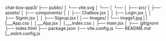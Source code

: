 chat-box-app3/
├── public/
│   └── vite.svg
│   └── 
│   └── 
│
├── src/
│   ├── assets/
│   ├── components/
│   │   ├── Chatbox.jsx
│   │   ├── Login.jsx
│   │   ├── Signin.jsx
│   │   ├── Signup.jsx
|   │── Images/
|       └── image1.jpg
|
|   |___App.css
│   │___App.jsx
│   │___index.css
│   ├── main.jsx
│
├── .gitignore
├── index.html
├── package.json
├── vite.config.js
└── README.md
|__eslint.config.js
